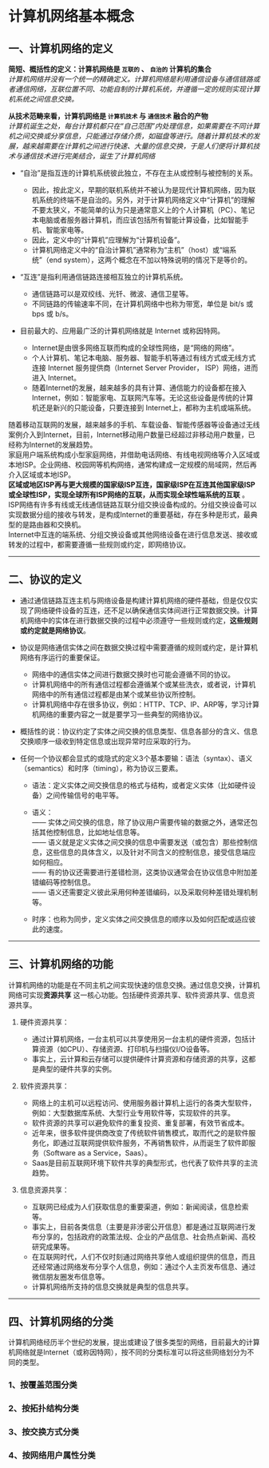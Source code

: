 # 计算机网络基本概念

## 一、计算机网络的定义

**简短、概括性的定义：计算机网络是 `互联的` 、 `自治的` 计算机的集合**  
*计算机网络并没有一个统一的精确定义。计算机网络是利用通信设备与通信链路或者通信网络，互联位置不同、功能自制的计算机系统，并遵循一定的规则实现计算机系统之间信息交换。*  

**从技术范畴来看，计算机网络是 `计算机技术` 与 `通信技术` 融合的产物**  
*计算机诞生之处，每台计算机都只在“自己范围”内处理信息，如果需要在不同计算机之间交换或分享信息，只能通过存储介质，如磁盘等进行。随着计算机技术的发展，越来越需要在计算机之间进行快速、大量的信息交换，于是人们便将计算机技术与通信技术进行完美结合，诞生了计算机网络*  

- “自治”是指互连的计算机系统彼此独立，不存在主从或控制与被控制的关系。  
    - 因此，按此定义，早期的联机系统并不被认为是现代计算机网络，因为联机系统的终端不是自治的。另外，对于计算机网络定义中“计算机”的理解不要太狭义，不能简单的认为只是通常意义上的个人计算机（PC）、笔记本电脑或者服务器计算机，而应该包括所有智能计算设备，比如智能手机、智能家电等。  
    - 因此，定义中的“计算机”应理解为“计算机设备”。  
    - 计算机网络定义中的“自治计算机”通常称为“主机”（host）或“端系统”（end system），这两个概念在不加以特殊说明的情况下是等价的。  
- “互连”是指利用通信链路连接相互独立的计算机系统。  
    - 通信链路可以是双绞线、光钎、微波、通信卫星等。  
    - 不同链路的传输速率不同，在计算机网络中也称为带宽，单位是 bit/s 或 bps 或 b/s。  

- 目前最大的、应用最广泛的计算机网络就是 Internet 或称因特网。  
    - Internet是由很多网络互联而构成的全球性网络，是“网络的网络”。  
    - 个人计算机、笔记本电脑、服务器、智能手机等通过有线方式或无线方式连接 Internet 服务提供商（Internet Server Provider， ISP）网络，进而进入 Internet。  
    - 随着Internet的发展，越来越多的具有计算、通信能力的设备都在接入 Internet，例如：智能家电、互联网汽车等。无论这些设备是传统的计算机还是新兴的只能设备，只要连接到 Internet上，都称为主机或端系统。  

随着移动互联网的发展，越来越多的手机、车载设备、智能传感器等设备通过无线案例介入到Internet，目前，Internet移动用户数量已经超过非移动用户数量，已经称为Internet的发展趋势。  
家庭用户端系统构成小型家庭网络，并借助电话网络、有线电视网络等介入区域或本地ISP。企业网络、校园网等机构网络，通常构建成一定规模的局域网，然后再介入区域或本地ISP。  
**区域或地区ISP再与更大规模的国家级ISP互连，国家级ISP在互连其他国家级ISP或全球性ISP，实现全球所有ISP网络的互联，从而实现全球性端系统的互联** 。  
ISP网络有许多有线或无线通信链路互联分组交换设备构成的。分组交换设备可以实现数据分组的接收与转发，是构成Internet的重要基础，存在多种是形式，最典型的是路由器和交换机。  
Internet中互连的端系统、分组交换设备或其他网络设备在进行信息发送、接收或转发的过程中，都需要遵循一些规则或约定，即网络协议。  

--------

## 二、协议的定义

- 通过通信链路互连主机与网络设备是构建计算机网络的硬件基础，但是仅仅实现了网络硬件设备的互连，还不足以确保通信实体间进行正常数据交换。计算机网络中的实体在进行数据交换的过程中必须遵守一些规则或约定，**这些规则或约定就是网络协议**。  
- 协议是网络通信实体之间在数据交换过程中需要遵循的规则或约定，是计算机网络有序运行的重要保证。  
    - 网络中的通信实体之间进行数据交换时也可能会遵循不同的协议。  
    - 计算机网络中的所有通信过程都会遵循某个或某些洗衣，或者说，计算机网络中的所有通信过程都是由某个或某些协议所控制。  
    - 计算机网络中存在很多协议，例如：HTTP、TCP、IP、ARP等，学习计算机网络的重要内容之一就是要学习一些典型的网络协议。  

- 概括性的说：协议约定了实体之间交换的信息类型、信息各部分的含义、信息交换顺序一级收到特定信息或出现异常时应采取的行为。  

- 任何一个协议都会显式的或隐式的定义3个基本要输：语法（syntax）、语义（semantics）和时序（timing），称为协议三要素。  
    - 语法：定义实体之间交换信息的格式与结构，或者定义实体（比如硬件设备）之间传输信号的电平等。  
    - 语义：  
        —— 实体之间交换的信息，除了协议用户需要传输的数据之外，通常还包括其他控制信息，比如地址信息等。  
        —— 语义就是定义实体之间交换的信息中需要发送（或包含）那些控制信息，这些信息的具体含义，以及针对不同含义的控制信息，接受信息端应如何相应。  
        —— 有的协议还需要进行差错检测，这类协议通常会在协议信息中附加差错编码等控制信息。  
        —— 语义还需要定义彼此采用何种差错编码，以及采取何种差错处理机制等。  

    - 时序：也称为同步，定义实体之间交换信息的顺序以及如何匹配或适应彼此的速度。  

--------

## 三、计算机网络的功能

计算机网络的功能是在不同主机之间实现快速的信息交换。通过信息交换，计算机网络可实现**资源共享** 这一核心功能。包括硬件资源共享、软件资源共享、信息资源共享。  

1. 硬件资源共享：  
    - 通过计算机网络，一台主机可以共享使用另一台主机的硬件资源，包括计算资源（如CPU）、存储资源、打印机与扫描仪I/O设备等。  
    - 事实上，云计算和云存储可以提供硬件计算资源和存储资源的共享，这都是典型的硬件共享的实例。  

2. 软件资源共享：  
    - 网络上的主机可以远程访问、使用服务器计算机上运行的各类大型软件，例如：大型数据库系统、大型行业专用软件等，实现软件的共享。  
    - 软件资源的共享可以避免软件的重复投资、重复部署，有效节省成本。
    - 近年来，很多软件提供商改变了传统软件销售模式，取而代之的是软件服务化，即通过互联网提供软件服务，不再销售软件，从而诞生了软件即服务（Software as a Service，Saas）。  
    - Saas是目前互联网环境下软件共享的典型形式，也代表了软件共享的主流趋势。  

3. 信息资源共享：  
    - 互联网已经成为人们获取信息的重要渠道，例如：新闻阅读，信息检索等。  
    - 事实上，目前各类信息（主要是非涉密公开信息）都是通过互联网进行发布分享的，包括政府的政策法规、企业的产品信息、社会热点新闻、高校研究成果等。  
    - 在互联网时代，人们不仅时刻通过网络共享他人或组织提供的信息，而且还经常通过网络发布分享个人信息，例如：通过个人主页发布信息、通过微信朋友圈发布信息等。  
    - 计算机网络所支持的信息交换就是典型的信息共享。  

--------

## 四、计算机网络的分类

计算机网络经历半个世纪的发展，提出或建设了很多类型的网络，目前最大的计算机网络就是Internet（或称因特网），按不同的分类标准可以将这些网络划分为不同的类型。  

### 1、按覆盖范围分类



### 2、按拓扑结构分类


### 3、按交换方式分类


### 4、按网络用户属性分类























